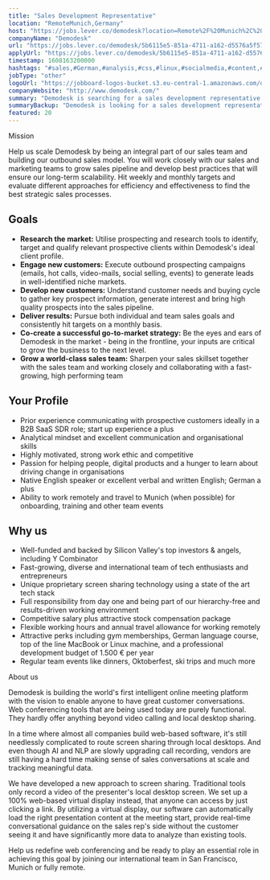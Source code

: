 ```yaml
---
title: "Sales Development Representative"
location: "RemoteMunich,Germany"
host: "https://jobs.lever.co/demodesk?location=Remote%2F%20Munich%2C%20Germany"
companyName: "Demodesk"
url: "https://jobs.lever.co/demodesk/5b6115e5-851a-4711-a162-d5576a5f5731"
applyUrl: "https://jobs.lever.co/demodesk/5b6115e5-851a-4711-a162-d5576a5f5731/apply"
timestamp: 1608163200000
hashtags: "#sales,#German,#analysis,#css,#linux,#socialmedia,#content,#management,#office"
jobType: "other"
logoUrl: "https://jobboard-logos-bucket.s3.eu-central-1.amazonaws.com/demodesk"
companyWebsite: "http://www.demodesk.com/"
summary: "Demodesk is searching for a sales development representative that has prior experience communicating with prospective customers ideally in a B2B SaaS SDR role."
summaryBackup: "Demodesk is looking for a sales development representative that has experience in: #sales, #marketing, #css."
featured: 20
---
```


Mission

Help us scale Demodesk by being an integral part of our sales team and building our outbound sales model. You will work closely with our sales and marketing teams to grow sales pipeline and develop best practices that will ensure our long-term scalability. Hit weekly and monthly targets and evaluate different approaches for efficiency and effectiveness to find the best strategic sales processes.

## Goals

*   **Research the market:** Utilise prospecting and research tools to identify, target and qualify relevant prospective clients within Demodesk's ideal client profile.
*   **Engage new customers:** Execute outbound prospecting campaigns (emails, hot calls, video-mails, social selling, events) to generate leads in well-identified niche markets. 
*   **Develop new customers:** Understand customer needs and buying cycle to gather key prospect information, generate interest and bring high quality prospects into the sales pipeline.
*   **Deliver results:** Pursue both individual and team sales goals and consistently hit targets on a monthly basis.
*   **Co-create a successful go-to-market strategy:** Be the eyes and ears of Demodesk in the market - being in the frontline, your inputs are critical to grow the business to the next level.
*   **Grow a world-class sales team:** Sharpen your sales skillset together with the sales team and working closely and collaborating with a fast-growing, high performing team

## Your Profile

*   Prior experience communicating with prospective customers ideally in a B2B SaaS SDR role; start up experience a plus 
*   Analytical mindset and excellent communication and organisational skills
*   Highly motivated, strong work ethic and competitive
*   Passion for helping people, digital products and a hunger to learn about driving change in organisations
*   Native English speaker or excellent verbal and written English; German a plus
*   Ability to work remotely and travel to Munich (when possible) for onboarding, training and other team events

## Why us

*   Well-funded and backed by Silicon Valley's top investors & angels, including Y Combinator
*   Fast-growing, diverse and international team of tech enthusiasts and entrepreneurs
*   Unique proprietary screen sharing technology using a state of the art tech stack
*   Full responsibility from day one and being part of our hierarchy-free and results-driven working environment
*   Competitive salary plus attractive stock compensation package
*   Flexible working hours and annual travel allowance for working remotely
*   Attractive perks including gym memberships, German language course, top of the line MacBook or Linux machine, and a professional development budget of 1.500 € per year
*   Regular team events like dinners, Oktoberfest, ski trips and much more

About us

Demodesk is building the world's first intelligent online meeting platform with the vision to enable anyone to have great customer conversations. Web conferencing tools that are being used today are purely functional. They hardly offer anything beyond video calling and local desktop sharing.

In a time where almost all companies build web-based software, it's still needlessly complicated to route screen sharing through local desktops. And even though AI and NLP are slowly upgrading call recording, vendors are still having a hard time making sense of sales conversations at scale and tracking meaningful data.

We have developed a new approach to screen sharing. Traditional tools only record a video of the presenter's local desktop screen. We set up a 100% web-based virtual display instead, that anyone can access by just clicking a link. By utilizing a virtual display, our software can automatically load the right presentation content at the meeting start, provide real-time conversational guidance on the sales rep's side without the customer seeing it and have significantly more data to analyze than existing tools.

Help us redefine web conferencing and be ready to play an essential role in achieving this goal by joining our international team in San Francisco, Munich or fully remote.
